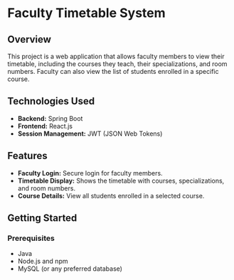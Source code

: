 # Faculty Timetable System

## Overview

This project is a web application that allows faculty members to view their timetable, including the courses they teach, their specializations, and room numbers. Faculty can also view the list of students enrolled in a specific course.

## Technologies Used

- **Backend:** Spring Boot
- **Frontend:** React.js
- **Session Management:** JWT (JSON Web Tokens)

## Features

- **Faculty Login:** Secure login for faculty members.
- **Timetable Display:** Shows the timetable with courses, specializations, and room numbers.
- **Course Details:** View all students enrolled in a selected course.

## Getting Started

### Prerequisites

- Java
- Node.js and npm
- MySQL (or any preferred database)
